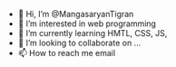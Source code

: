 - 👋 Hi, I’m @MangasaryanTigran
- 👀 I’m interested in  web programming
- 🌱 I’m currently learning HMTL, CSS, JS, 
- 💞️ I’m looking to collaborate on ...
- 📫 How to reach me  email

<!---
MangasaryanTigran/MangasaryanTigran is a ✨ special ✨ repository because its `README.md` (this file) appears on your GitHub profile.
You can click the Preview link to take a look at your changes.
--->
